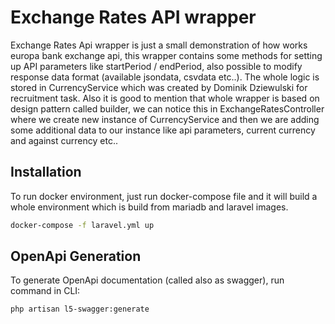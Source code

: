 # Exchange Rates API wrapper

Exchange Rates Api wrapper is just a small demonstration of how works europa bank exchange api, this wrapper contains some methods for setting up API parameters like startPeriod / endPeriod, also possible to modify response data format (available jsondata, csvdata etc..).
The whole logic is stored in CurrencyService which was created by Dominik Dziewulski for recruitment task.
Also it is good to mention that whole wrapper is based on design pattern called builder, we can notice this in ExchangeRatesController where we create new instance of CurrencyService and then we are adding some additional data to our instance like api parameters, current currency and against currency etc..

## Installation

To run docker environment, just run docker-compose file and it will build a whole environment which is build from mariadb and laravel images.

```bash
docker-compose -f laravel.yml up
```

## OpenApi Generation

To generate OpenApi documentation (called also as swagger), run command in CLI:
```bash
php artisan l5-swagger:generate
```

